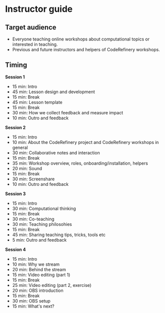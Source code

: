 # Instructor guide


## Target audience

- Everyone teaching online workshops about computational topics or interested in teaching.
- Previous and future instructors and helpers of CodeRefinery workshops.


## Timing

**Session 1**
- 15 min: Intro
- 45 min: Lesson design and development
- 15 min: Break
- 45 min: Lesson template
- 15 min: Break
- 30 min: How we collect feedback and measure impact
- 10 min: Outro and feedback

**Session 2**
- 15 min: Intro
- 10 min: About the CodeRefinery project and CodeRefinery workshops in general
- 30 min: Collaborative notes and interaction
- 15 min: Break
- 35 min: Workshop overview, roles, onboarding/installation, helpers
- 20 min: Sound
- 15 min: Break
- 30 min: Screenshare
- 10 min: Outro and feedback

**Session 3**
- 15 min: Intro
- 30 min: Computational thinking
- 15 min: Break
- 30 min: Co-teaching
- 30 min: Teaching philosohies
- 15 min: Break
- 45 min: Sharing teaching tips, tricks, tools etc
-  5 min: Outro and feedback

**Session 4**
- 15 min: Intro
- 10 min: Why we stream
- 20 min: Behind the stream
- 15 min: Video editing (part 1)
- 15 min: Break
- 25 min: Video editing (part 2, exercise)
- 20 min: OBS introduction
- 15 min: Break
- 30 min: OBS setup
- 15 min: What's next?

